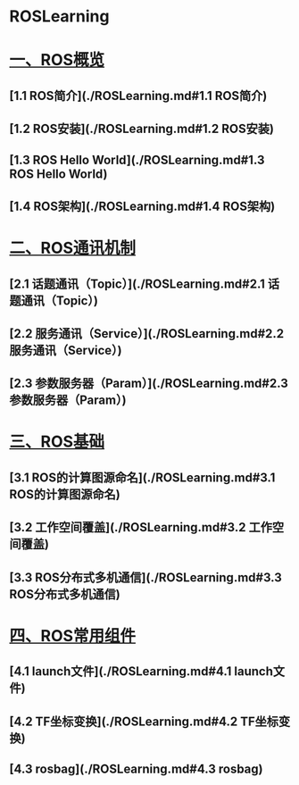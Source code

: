 # ROSLearning



# [一、ROS概览](./ROSLearning.md#一、ROS概览)

## [1.1 ROS简介](./ROSLearning.md#1.1 ROS简介)

## [1.2 ROS安装](./ROSLearning.md#1.2 ROS安装)

## [1.3 ROS Hello World](./ROSLearning.md#1.3 ROS Hello World)

## [1.4 ROS架构](./ROSLearning.md#1.4 ROS架构)



# [二、ROS通讯机制](./ROSLearning.md#二、ROS通讯机制)

## [2.1 话题通讯（Topic）](./ROSLearning.md#2.1 话题通讯（Topic）)

## [2.2 服务通讯（Service）](./ROSLearning.md#2.2 服务通讯（Service）)

## [2.3 参数服务器（Param）](./ROSLearning.md#2.3 参数服务器（Param）)



# [三、ROS基础](./ROSLearning.md#三、ROS基础)

## [3.1 ROS的计算图源命名](./ROSLearning.md#3.1 ROS的计算图源命名)

## [3.2 工作空间覆盖](./ROSLearning.md#3.2 工作空间覆盖)

## [3.3 ROS分布式多机通信](./ROSLearning.md#3.3 ROS分布式多机通信)



# [四、ROS常用组件](./ROSLearning.md#四、ROS常用组件)

## [4.1 launch文件](./ROSLearning.md#4.1 launch文件)

## [4.2 TF坐标变换](./ROSLearning.md#4.2 TF坐标变换)

## [4.3 rosbag](./ROSLearning.md#4.3 rosbag)









